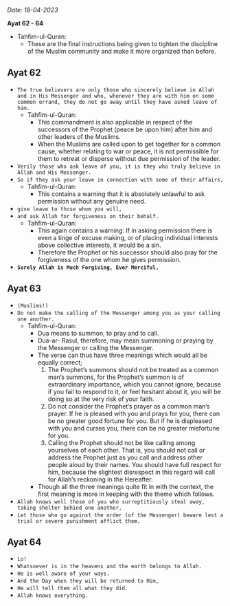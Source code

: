 *Date: 18-04-2023*

**Ayat  62 - 64**

- Tahfim-ul-Quran:
  - These are the final instructions being given to tighten the discipline of the Muslim community and make it more organized than before.

## Ayat 62

- `The true believers are only those who sincerely believe in Allah and in His Messenger and who, whenever they are with him on some common errand, they do not go away until they have asked leave of him.`
  - Tahfim-ul-Quran:
    - This commandment is also applicable in respect of the successors of the Prophet (peace be upon him) after him and other leaders of the Muslims.
    - When the Muslims are called upon to get together for a common cause, whether relating to war or peace, it is not permissible for them to retreat or disperse without due permission of the leader.
- `Verily those who ask leave of you, it is they who truly believe in Allah and His Messenger.`
- `So if they ask your leave in connection with some of their affairs,`
  - Tahfim-ul-Quran:
    - This contains a warning that it is absolutely unlawful to ask permission without any genuine need.
- `give leave to those whom you will,`
- `and ask Allah for forgiveness on their behalf.`
  - Tahfim-ul-Quran:
    - This again contains a warning: If in asking permission there is even a tinge of excuse making, or of placing individual interests above collective interests, it would be a sin.
    - Therefore the Prophet or his successor should also pray for the forgiveness of the one whom he gives permission.
- **`Surely Allah is Much Forgiving, Ever Merciful.`**

## Ayat 63

- `(Muslims!)`
- `Do not make the calling of the Messenger among you as your calling one another.`
  - Tahfim-ul-Quran:
    - Dua means to summon, to pray and to call.
    - Dua-ar- Rasul, therefore, may mean summoning or praying by the Messenger or calling the Messenger.
    - The verse can thus have three meanings which would all be equally correct;
      1. The Prophet’s summons should not be treated as a common man’s summons, for the Prophet’s summon is of extraordinary importance, which you cannot ignore, because if you fail to respond to it, or feel hesitant about it, you will be doing so at the very risk of your faith.
      2. Do not consider the Prophet’s prayer as a common man’s prayer. If he is pleased with you and prays for you, there can be no greater good fortune for you. But if he is displeased with you and curses you, there can be no greater misfortune for you.
      3. Calling the Prophet should not be like calling among yourselves of each other. That is, you should not call or address the Prophet just as you call and address other people aloud by their names. You should have full respect for him, because the slightest disrespect in this regard will call for Allah’s reckoning in the Hereafter.
    - Though all the three meanings quite fit in with the context, the first meaning is more in keeping with the theme which follows.
- `Allah knows well those of you who surreptitiously steal away, taking shelter behind one another.`
- `Let those who go against the order (of the Messenger) beware lest a trial or severe punishment afflict them.`


## Ayat 64

- `Lo!`
- `Whatsoever is in the heavens and the earth belongs to Allah.`
- `He is well aware of your ways.`
- `And the Day when they will be returned to Him,`
- `He will tell them all what they did.`
- `Allah knows everything.`